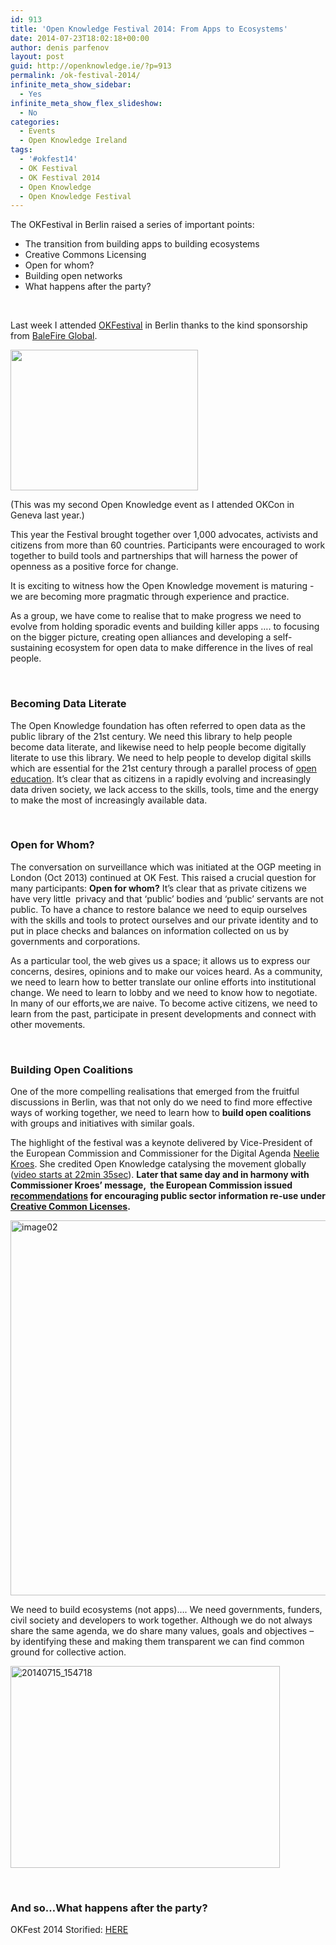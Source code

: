 ```yaml
---
id: 913
title: 'Open Knowledge Festival 2014: From Apps to Ecosystems'
date: 2014-07-23T18:02:18+00:00
author: denis parfenov
layout: post
guid: http://openknowledge.ie/?p=913
permalink: /ok-festival-2014/
infinite_meta_show_sidebar:
  - Yes
infinite_meta_show_flex_slideshow:
  - No
categories:
  - Events
  - Open Knowledge Ireland
tags:
  - '#okfest14'
  - OK Festival
  - OK Festival 2014
  - Open Knowledge
  - Open Knowledge Festival
---
```

The OKFestival in Berlin raised a series of important points:

  * The transition from building apps to building ecosystems
  * Creative Commons Licensing
  * Open for whom?
  * Building open networks
  * What happens after the party?

&nbsp;

Last week I attended [OKFestival](http://2014.okfestival.org/about-the-festival/) in Berlin thanks to the kind sponsorship from [BaleFire Global](http://www.balefireglobal.com/).

[<img class="aligncenter wp-image-914 size-medium" src="http://openknowledge.ie/wp-content/uploads/2014/07/image00-300x225.jpg" alt="" width="300" height="225" srcset="https://openknowledge.ie/wp-content/uploads/2014/07/image00-300x225.jpg 300w, https://openknowledge.ie/wp-content/uploads/2014/07/image00-1024x768.jpg 1024w, https://openknowledge.ie/wp-content/uploads/2014/07/image00-550x410.jpg 550w, https://openknowledge.ie/wp-content/uploads/2014/07/image00.jpg 1600w" sizes="(max-width: 300px) 100vw, 300px" />](http://openknowledge.ie/wp-content/uploads/2014/07/image00.jpg)

(This was my second Open Knowledge event as I attended OKCon in Geneva last year.)

This year the Festival brought together over 1,000 advocates, activists and citizens from more than 60 countries. Participants were encouraged to work together to build tools and partnerships that will harness the power of openness as a positive force for change.

It is exciting to witness how the Open Knowledge movement is maturing -we are becoming more pragmatic through experience and practice.

As a group, we have come to realise that to make progress we need to evolve from holding sporadic events and building killer apps …. to focusing on the bigger picture, creating open alliances and developing a self-sustaining ecosystem for open data to make difference in the lives of real people.

&nbsp;

### **Becoming Data Literate**

The Open Knowledge foundation has often referred to open data as the public library of the 21st century. We need this library to help people become data literate, and likewise need to help people become digitally literate to use this library. We need to help people to develop digital skills which are essential for the 21st century through a parallel process of [open education](http://education.okfn.org/open-educating-at-okfestival/). It’s clear that as citizens in a rapidly evolving and increasingly data driven society, we lack access to the skills, tools, time and the energy to make the most of increasingly available data.

&nbsp;

### **Open for Whom?**

The conversation on surveillance which was initiated at the OGP meeting in London (Oct 2013) continued at OK Fest. This raised a crucial question for many participants: **Open for whom?** It’s clear that as private citizens we have very little  privacy and that ‘public’ bodies and ‘public’ servants are not public. To have a chance to restore balance we need to equip ourselves with the skills and tools to protect ourselves and our private identity and to put in place checks and balances on information collected on us by governments and corporations.

As a particular tool, the web gives us a space; it allows us to express our concerns, desires, opinions and to make our voices heard. As a community, we need to learn how to better translate our online efforts into institutional change. We need to learn to lobby and we need to know how to negotiate. In many of our efforts,we are naive. To become active citizens, we need to learn from the past, participate in present developments and connect with other movements.

&nbsp;

### **Building Open Coalitions**

One of the more compelling realisations that emerged from the fruitful discussions in Berlin, was that not only do we need to find more effective ways of working together, we need to learn how to **build open coalitions** with groups and initiatives with similar goals.

The highlight of the festival was a keynote delivered by Vice-President of the European Commission and Commissioner for the Digital Agenda [Neelie Kroes](https://twitter.com/NeelieKroesEU). She credited Open Knowledge catalysing the movement globally ([video starts at 22min 35sec](https://www.youtube.com/watch?v=0UNRZEsLxKc)). **Later that same day and in harmony with Commissioner Kroes’ message,  the European Commission issued [recommendations](http://europa.eu/rapid/press-release_IP-14-840_en.htm) for encouraging public sector information re-use under [Creative Common Licenses](http://creativecommons.org/weblog/entry/43316).**

[<img class="aligncenter wp-image-915" src="http://openknowledge.ie/wp-content/uploads/2014/07/image02.jpg" alt="image02" width="800" height="600" srcset="https://openknowledge.ie/wp-content/uploads/2014/07/image02.jpg 1600w, https://openknowledge.ie/wp-content/uploads/2014/07/image02-300x225.jpg 300w, https://openknowledge.ie/wp-content/uploads/2014/07/image02-1024x768.jpg 1024w" sizes="(max-width: 800px) 100vw, 800px" />](http://openknowledge.ie/wp-content/uploads/2014/07/image02.jpg)

We need to build ecosystems (not apps)&#8230;. We need governments, funders, civil society and developers to work together. Although we do not always share the same agenda, we do share many values, goals and objectives &#8211; by identifying these and making them transparent we can find common ground for collective action.

[<img class="aligncenter  wp-image-911" src="http://openknowledge.ie/wp-content/uploads/2014/07/20140715_154718-300x225.jpg" alt="20140715_154718" width="431" height="323" srcset="https://openknowledge.ie/wp-content/uploads/2014/07/20140715_154718-300x225.jpg 300w, https://openknowledge.ie/wp-content/uploads/2014/07/20140715_154718-1024x768.jpg 1024w" sizes="(max-width: 431px) 100vw, 431px" />](http://openknowledge.ie/wp-content/uploads/2014/07/20140715_154718.jpg)

&nbsp;

### **And so&#8230;What happens after the party?**

OKFest 2014 Storified: [HERE](https://storify.com/OKFN/day3-at-okfest14-in-berlin-17-july-2014?utm_campaign=&utm_content=storify-pingback&awesm=sfy.co_inpI&utm_medium=sfy.co-twitter&utm_source=t.co)